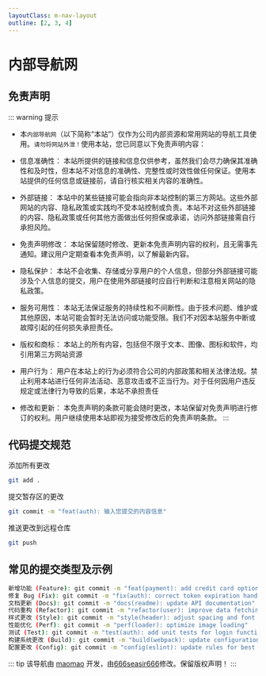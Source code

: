 ```yaml
---
layoutClass: m-nav-layout
outline: [2, 3, 4]
---
```


<!-- <script setup>
import { NAV_DATA } from './data'
// import { FaceBook_DATA } from './data'

</script>
<style src="./index.scss"></style>

<!-- nav页面网页前半不符标题 -->

<!-- # SaleSmartly -->

<!-- <MNavLinks v-for="{title, items} in NAV_DATA" :title="title" :items="items"/> -->

<!-- <br />
<MNavLinks v-for="{title, items} in FaceBook_DATA" :title="title" :items="items"/>

<br /> -->

# 内部导航网

## 免责声明

::: warning 提示

- 本`内部导航网`（以下简称“本站”）仅作为公司内部资源和常用网站的导航工具使用。`请勿将网站外泄！`使用本站，您已同意以下免责声明内容：

- 信息准确性： 本站所提供的链接和信息仅供参考，虽然我们会尽力确保其准确性和及时性，但本站不对信息的准确性、完整性或时效性做任何保证。使用本站提供的任何信息或链接前，请自行核实相关内容的准确性。

- 外部链接： 本站中的某些链接可能会指向非本站控制的第三方网站。这些外部网站的内容、隐私政策或实践均不受本站控制或负责。本站不对这些外部链接的内容、隐私政策或任何其他方面做出任何担保或承诺，访问外部链接需自行承担风险。

- 免责声明修改： 本站保留随时修改、更新本免责声明内容的权利，且无需事先通知。建议用户定期查看本免责声明，以了解最新内容。

- 隐私保护： 本站不会收集、存储或分享用户的个人信息，但部分外部链接可能涉及个人信息的提交，用户在使用外部链接时应自行判断和注意相关网站的隐私政策。

- 服务可用性： 本站无法保证服务的持续性和不间断性。由于技术问题、维护或其他原因，本站可能会暂时无法访问或功能受限。我们不对因本站服务中断或故障引起的任何损失承担责任。

- 版权和商标： 本站上的所有内容，包括但不限于文本、图像、图标和软件，均引用第三方网站资源

- 用户行为： 用户在本站上的行为必须符合公司的内部政策和相关法律法规。禁止利用本站进行任何非法活动、恶意攻击或不正当行为。对于任何因用户违反规定或法律行为导致的后果，本站不承担责任

- 修改和更新： 本免责声明的条款可能会随时更改，本站保留对免责声明进行修订的权利。用户继续使用本站即视为接受修改后的免责声明条款。
  :::

## 代码提交规范

添加所有更改

```bash
git add .
```

提交暂存区的更改

```bash
git commit -m "feat(auth): 输入您提交的内容信息"
```

推送更改到远程仓库

```bash
git push
```

## 常见的提交类型及示例

```bash
新增功能 (Feature): git commit -m "feat(payment): add credit card option"
修复 Bug (Fix): git commit -m "fix(auth): correct token expiration handling"
文档更新 (Docs): git commit -m "docs(readme): update API documentation"
代码重构 (Refactor): git commit -m "refactor(user): improve data fetching logic"
样式更改 (Style): git commit -m "style(header): adjust spacing and font size"
性能优化 (Perf): git commit -m "perf(loader): optimize image loading"
测试 (Test): git commit -m "test(auth): add unit tests for login functionality"
构建系统更改 (Build): git commit -m "build(webpack): update configuration"
配置更改 (Config): git commit -m "config(eslint): update rules for best practices"
```

::: tip
该导航由 [maomao](https://github.com/maomao1996) 开发，由[666seasir666](https://github.com/)修改。保留版权声明！
:::
